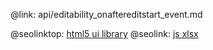 @link: api/editability_onaftereditstart_event.md

@seolinktop: [html5 ui library](https://webix.com)
@seolink: [js xlsx](https://webix.com/widget/excel_viewer/)